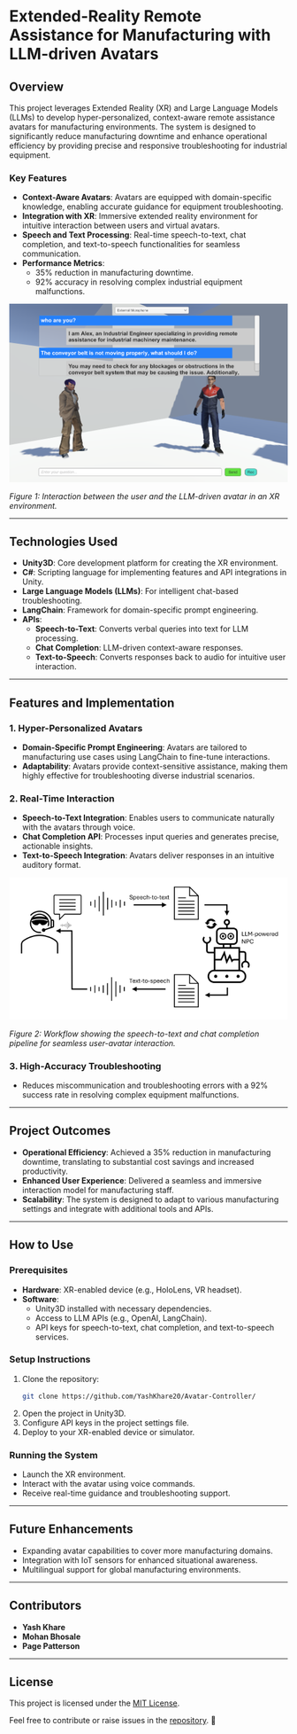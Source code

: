 # Extended-Reality Remote Assistance for Manufacturing with LLM-driven Avatars

## Overview

This project leverages Extended Reality (XR) and Large Language Models (LLMs) to develop hyper-personalized, context-aware remote assistance avatars for manufacturing environments. The system is designed to significantly reduce manufacturing downtime and enhance operational efficiency by providing precise and responsive troubleshooting for industrial equipment.

### Key Features
- **Context-Aware Avatars**: Avatars are equipped with domain-specific knowledge, enabling accurate guidance for equipment troubleshooting.
- **Integration with XR**: Immersive extended reality environment for intuitive interaction between users and virtual avatars.
- **Speech and Text Processing**: Real-time speech-to-text, chat completion, and text-to-speech functionalities for seamless communication.
- **Performance Metrics**:
  - 35% reduction in manufacturing downtime.
  - 92% accuracy in resolving complex industrial equipment malfunctions.

![Avatar Interaction Example](Assets/chatbox.png)

*Figure 1: Interaction between the user and the LLM-driven avatar in an XR environment.*

---

## Technologies Used
- **Unity3D**: Core development platform for creating the XR environment.
- **C#**: Scripting language for implementing features and API integrations in Unity.
- **Large Language Models (LLMs)**: For intelligent chat-based troubleshooting.
- **LangChain**: Framework for domain-specific prompt engineering.
- **APIs**:
  - **Speech-to-Text**: Converts verbal queries into text for LLM processing.
  - **Chat Completion**: LLM-driven context-aware responses.
  - **Text-to-Speech**: Converts responses back to audio for intuitive user interaction.

---

## Features and Implementation

### 1. Hyper-Personalized Avatars
- **Domain-Specific Prompt Engineering**: Avatars are tailored to manufacturing use cases using LangChain to fine-tune interactions.
- **Adaptability**: Avatars provide context-sensitive assistance, making them highly effective for troubleshooting diverse industrial scenarios.

### 2. Real-Time Interaction
- **Speech-to-Text Integration**: Enables users to communicate naturally with the avatars through voice.
- **Chat Completion API**: Processes input queries and generates precise, actionable insights.
- **Text-to-Speech Integration**: Avatars deliver responses in an intuitive auditory format.

![Speech-to-Text Pipeline](Assets/pipeline.png)

*Figure 2: Workflow showing the speech-to-text and chat completion pipeline for seamless user-avatar interaction.*

### 3. High-Accuracy Troubleshooting
- Reduces miscommunication and troubleshooting errors with a 92% success rate in resolving complex equipment malfunctions.

---

## Project Outcomes
- **Operational Efficiency**: Achieved a 35% reduction in manufacturing downtime, translating to substantial cost savings and increased productivity.
- **Enhanced User Experience**: Delivered a seamless and immersive interaction model for manufacturing staff.
- **Scalability**: The system is designed to adapt to various manufacturing settings and integrate with additional tools and APIs.

---

## How to Use

### Prerequisites
- **Hardware**: XR-enabled device (e.g., HoloLens, VR headset).
- **Software**:
  - Unity3D installed with necessary dependencies.
  - Access to LLM APIs (e.g., OpenAI, LangChain).
  - API keys for speech-to-text, chat completion, and text-to-speech services.

### Setup Instructions
1. Clone the repository:
   ```bash
   git clone https://github.com/YashKhare20/Avatar-Controller/
   ```
2. Open the project in Unity3D.
3. Configure API keys in the project settings file.
4. Deploy to your XR-enabled device or simulator.

### Running the System
- Launch the XR environment.
- Interact with the avatar using voice commands.
- Receive real-time guidance and troubleshooting support.

---

## Future Enhancements
- Expanding avatar capabilities to cover more manufacturing domains.
- Integration with IoT sensors for enhanced situational awareness.
- Multilingual support for global manufacturing environments.

---

## Contributors
- **Yash Khare** 
- **Mohan Bhosale**
- **Page Patterson**

---

## License
This project is licensed under the [MIT License](LICENSE).

Feel free to contribute or raise issues in the [repository](https://github.com/your-repo/Extended-Reality-Remote-Assistance). 🚀
